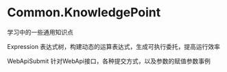 # Common.KnowledgePoint
学习中的一些通用知识点


Expression 表达式树，构建动态的运算表达式，生成可执行委托，提高运行效率

WebApiSubmit 针对WebApi接口，各种提交方式，以及参数的赋值参数事例